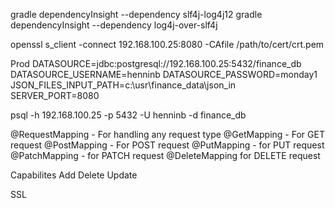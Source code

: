 gradle dependencyInsight --dependency slf4j-log4j12
gradle dependencyInsight --dependency log4j-over-slf4j

openssl s_client -connect 192.168.100.25:8080 -CAfile /path/to/cert/crt.pem

Prod
DATASOURCE=jdbc:postgresql://192.168.100.25:5432/finance_db
DATASOURCE_USERNAME=henninb
DATASOURCE_PASSWORD=monday1
JSON_FILES_INPUT_PATH=c:\usr\finance_data\json_in
SERVER_PORT=8080

psql -h 192.168.100.25 -p 5432 -U henninb -d finance_db

@RequestMapping - For handling any request type
@GetMapping - For GET request
@PostMapping - For POST request
@PutMapping - for PUT request
@PatchMapping - for PATCH request
@DeleteMapping for DELETE request


Capabilites
Add
Delete
Update

SSL
